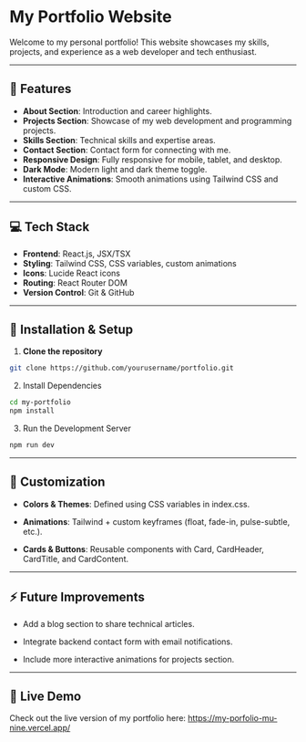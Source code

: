 # My Portfolio Website

Welcome to my personal portfolio! This website showcases my skills, projects, and experience as a web developer and tech enthusiast.  

---

## 🌟 Features

- **About Section**: Introduction and career highlights.  
- **Projects Section**: Showcase of my web development and programming projects.  
- **Skills Section**: Technical skills and expertise areas.  
- **Contact Section**: Contact form for connecting with me.  
- **Responsive Design**: Fully responsive for mobile, tablet, and desktop.  
- **Dark Mode**: Modern light and dark theme toggle.  
- **Interactive Animations**: Smooth animations using Tailwind CSS and custom CSS.  

---

## 💻 Tech Stack

- **Frontend**: React.js, JSX/TSX  
- **Styling**: Tailwind CSS, CSS variables, custom animations  
- **Icons**: Lucide React icons  
- **Routing**: React Router DOM  
- **Version Control**: Git & GitHub  

---

## 🚀 Installation & Setup

1. **Clone the repository**  
```bash
git clone https://github.com/yourusername/portfolio.git
```
2. Install Dependencies
```bash
cd my-portfolio
npm install
```
3. Run the Development Server
```bash
npm run dev
```

---

## 🎨 Customization

- **Colors & Themes**: Defined using CSS variables in index.css.

- **Animations**: Tailwind + custom keyframes (float, fade-in, pulse-subtle, etc.).

- **Cards & Buttons**: Reusable components with Card, CardHeader, CardTitle, and CardContent.

---

## ⚡ Future Improvements

- Add a blog section to share technical articles.

- Integrate backend contact form with email notifications.

- Include more interactive animations for projects section.

---

## 🔗 Live Demo

Check out the live version of my portfolio here: https://my-porfolio-mu-nine.vercel.app/
